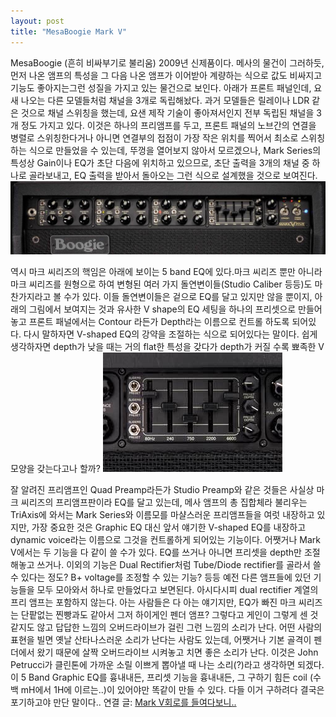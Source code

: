 ```yaml
---
layout: post
title: "MesaBoogie Mark V"
---
```


MesaBoogie (흔히 비싸부기로 불리움) 2009년 신제품이다. 메사의 물건이 그러하듯, 먼저 나온 앰프의 특성을 그 다음 나온 앰프가 이어받아 계량하는 식으로 값도 비싸지고 기능도 좋아지는그런 성질을 가지고 있는 물건으로 보인다.
아래가 프론트 패널인데, 요새 나오는 다른 모델들처럼 채널을 3개로 독립해놨다. 과거 모델들은 릴레이나 LDR 같은 것으로 채널 스위칭을 했는데, 요샌 제작 기술이 좋아져서인지 전부 독립된 채널을 3개 정도 가지고 있다. 이것은 하나의 프리앰프를 두고, 프론트 패널의 노브간의 연결을 병렬로 스위칭한다거나 아니면 연결부의 접점이 가장 작은 위치를 찍어서 최소로 스위칭하는 식으로 만들었을 수 있는데, 뚜껑을 열어보지 않아서 모르겠으나, Mark Series의 특성상 Gain이나 EQ가 초단 다음에 위치하고 있으므로, 초단 출력을 3개의 채널 중 하나로 골라보내고, EQ 출력을 받아서 돌아오는 그런 식으로 설계했을 것으로 보여진다.
![image](/assets/images/dac07b9a45a2463ae2fbcbc3748c6fd6.jpg)

역시 마크 씨리즈의 핵임은 아래에 보이는 5 band EQ에 있다.마크 씨리즈 뿐만 아니라 마크 씨리즈를 원형으로 하여 변형된 여러 가지 돌연변이들(Studio Caliber 등등)도 마찬가지라고 볼 수가 있다. 이들 돌연변이들은 겉으로 EQ를 달고 있지만 않을 뿐이지, 아래의 그림에서 보여지는 것과 유사한 V shape의 EQ 세팅을 하나의 프리셋으로 만들어놓고 프론트 패널에서는 Contour 라든가 Depth라는 이름으로 컨트롤 하도록 되어있다. 다시 말하자면 V-shaped EQ의 강약을 조절하는 식으로 되어있다는 말이다. 쉽게 생각하자면 depth가 낮을 때는 거의 flat한 특성을 갖다가 depth가 커질 수록 뾰족한 V 모양을 갖는다고나 할까?
![image](/assets/images/e19664448ae05640217adc5c5b3d7a8f.jpg)

잘 알려진 프리앰프인 Quad Preamp라든가 Studio Preamp와 같은 것들은 사실상 마크 씨리즈의 프리앰프판이라 EQ를 달고 있는데, 메사 앰프의 총 집합체라 불리우는 TriAxis에 와서는 Mark Series와 이름모를 마샬스러운 프리앰프들을 여럿 내장하고 있지만, 가장 중요한 것은 Graphic EQ 대신 앞서 얘기한 V-shaped EQ를 내장하고 dynamic voice라는 이름으로 그것을 컨트롤하게 되어있는 기능이다. 어쨋거나 Mark V에서는 두 기능을 다 같이 쓸 수가 있다. EQ를 쓰거나 아니면 프리셋을 depth만 조절해놓고 쓰거나.
이외의 기능은 Dual Rectifier처럼 Tube/Diode rectifier를 골라서 쓸 수 있다는 정도? B+ voltage를 조정할 수 있는 기능? 등등 예전 다른 앰프들에 있던 기능들을 모두 모아와서 하나로 만들었다고 보면된다. 아시다시피 dual rectifier 계열의 프리 앰프는 포함하지 않는다.
아는 사람들은 다 아는 얘기지만, EQ가 빠진 마크 씨리즈는 단팥없는 찐빵과도 같아서 그저 하이게인 펜더 앰프? 그렇다고 게인이 그렇게 센 것 같지도 않고 답답한 느낌의 오버드라이브가 걸린 그런 느낌의 소리가 난다. 어떤 사람의 표현을 빌면 옛날 산타나스러운 소리가 난다는 사람도 있는데, 어쨋거나 기본 골격이 펜더에서 왔기 때문에 살짝 오버드라이브 시켜놓고 치면 좋은 소리가 난다. 이것은 John Petrucci가 클린톤에 가까운 소릴 이쁘게 뽑아낼 때 나는 소리(?)라고 생각하면 되겠다.
이 5 Band Graphic EQ를 흉내내든, 프리셋 기능을 흉내내든, 그 구하기 힘든 coil (수백 mH에서 1H에 이르는..)이 있어야만 똑같이 만들 수 있다. 다들 이거 구하려다 결국은 포기하고야 만단 말이다..
연결 글: [Mark V회로를 들여다보니..](http://tonebrew.tistory.com/972)





